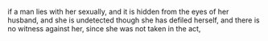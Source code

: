 if a man lies with her sexually, and it is hidden from the eyes of her husband, and she is undetected though she has defiled herself, and there is no witness against her, since she was not taken in the act,
